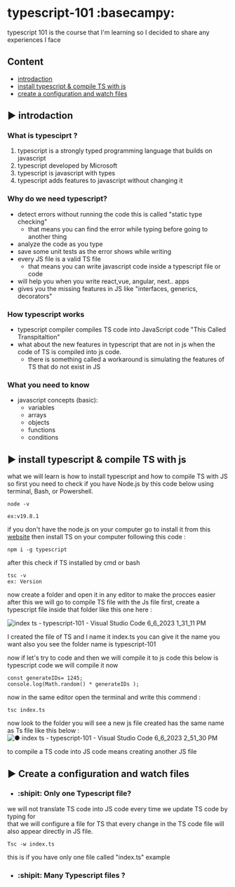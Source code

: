 # typescript-101 :basecampy:
typescript 101 is the course that I'm learning so I decided to share any experiences I face 

## Content 
 - [introdaction](#introdaction)
 - [install typescript & compile TS with js ](#install)
 - [create a configuration and watch files ](#createConfig)

 ## :arrow_forward: <a id="introdaction"></a>introdaction 
  ### What is typesciprt ? 
  1. typescript is a strongly typed programming language that builds on javascript 
  2. typescript developed by Microsoft 
  3. typescript is javascript with types 
  4. typescript adds features to javascript without changing it 


### Why do we need typescript?
* detect errors without running the code this is called "static type checking" 
   - that means you can find the error while typing before going to another thing 
* analyze the code as you type 
* save some unit tests as the error shows while writing 
* every JS file is a valid TS file  
   - that means you can write javascript code inside a typescript file or code 
* will help you when you write react,vue, angular, next.. apps 
* gives you the missing features in JS like "interfaces, generics, decorators" 

### How typescript works 
 - typescript compiler compiles TS code into JavaScript code "This Called Transpitaltion"
 - what about the new features in typescript that are not in js when the code of TS is compiled into js code. 
    - there is something called a workaround is simulating the features of TS that do not exist in JS 

### What you need to know 
- javascript concepts (basic):
  - variables 
  - arrays 
  - objects 
  - functions 
  - conditions 

## :arrow_forward: <a id="install"></a> install typescript & compile TS with js 
what we will learn is how to install typescript and how to compile TS with JS 
so first you need to check if you have Node.js by this code below using terminal, Bash, or Powershell.

```
node -v 

ex:v19.8.1
```
if you don't have the node.js on your computer go to install it from this [website](https://nodejs.org/en)
then install TS on your computer following this code : 
```
npm i -g typescript
```
after this check if TS installed by cmd or bash 
```
tsc -v 
ex: Version 
```
now create a folder and open it in any editor to make the procces easier after this we will go to compile TS file with the Js file 
first, create a typescript file inside that folder like this one here : 

![index ts - typescript-101 - Visual Studio Code 6_6_2023 1_31_11 PM](https://github.com/Mohamed-avr/typescritp-101/assets/58856307/fbb60349-2e55-4766-8bdb-7a0893c1aaf1)


I created the file of TS and I name it index.ts you can give it the name you want also you see the folder name is typescript-101

now if let's try to code and  then we will compile it to js code
this below is typescript code we will compile it now 

``` 
const generateIDs= 1245;
console.log(Math.random() * generateIDs );
``` 
now in the same editor open the terminal and write this commend : 

``` 
tsc index.ts
```
now look to the folder you will see a new js file created has the same name as Ts file like this below :
![● index ts - typescript-101 - Visual Studio Code 6_6_2023 2_51_30 PM](https://github.com/Mohamed-avr/typescritp-101/assets/58856307/ff8efe56-1209-42eb-9543-149e0b613bc9)


to compile a TS  code into JS code means creating another JS file 



  ## :arrow_forward: <a id="createConfig"></a> Create a configuration and watch files 
   - ### :shipit:   Only one Typescript file?
  we will not translate TS code into JS code every time we update TS code by typing for  
  that we will configure a file for TS that every change in the TS code file will also appear directly in JS file.  

  ``` 
  Tsc -w index.ts
  ```

this is if you have only one file called "index.ts" example  


 -  ### :shipit:  Many Typescript files ? 




  
  

